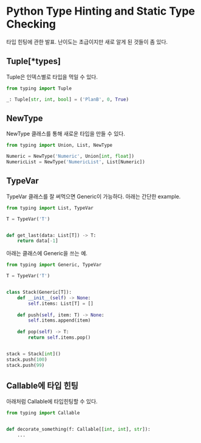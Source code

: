 # Python Type Hinting and Static Type Checking
타입 힌팅에 관한 발표. 난이도는 초급이지만 새로 알게 된 것들이 좀 있다.

## Tuple[*types]
Tuple은 인덱스별로 타입을 먹일 수 있다.

```python
from typing import Tuple

_: Tuple[str, int, bool] = ('PlanB', 0, True)
```

## NewType
NewType 클래스를 통해 새로운 타입을 만들 수 있다.

```python
from typing import Union, List, NewType

Numeric = NewType('Numeric', Union[int, float])
NumericList = NewType('NumericList', List[Numeric])
```

## TypeVar
TypeVar 클래스를 잘 써먹으면 Generic이 가능하다. 아래는 간단한 example.

```python
from typing import List, TypeVar

T = TypeVar('T')


def get_last(data: List[T]) -> T:
    return data[-1]
```

아래는 클래스에 Generic을 쓰는 예.

```python
from typing import Generic, TypeVar

T = TypeVar('T')


class Stack(Generic[T]):
    def __init__(self) -> None:
        self.items: List[T] = []
    
    def push(self, item: T) -> None:
        self.items.append(item)
    
    def pop(self) -> T:
        return self.items.pop()


stack = Stack[int]()
stack.push(100)
stack.push(99)
```

## Callable에 타입 힌팅
아래처럼 Callable에 타입힌팅할 수 있다.

```python
from typing import Callable


def decorate_something(f: Callable[[int, int], str]):
    ...
```
